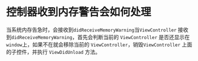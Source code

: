 # 控制器收到内存警告会如何处理
当系统内存告急时，会接收到`didReceiveMemoryWarning`当`ViewController` 接收到`didReceiveMemoryWarning`，首先会判断当前的 `ViewController` 是否还显示在 `window`上，如果不在就会移除当前的 `ViewController`，销毁`ViewController` 上面的子控件，并执行 `ViewDidUnload` 方法。

